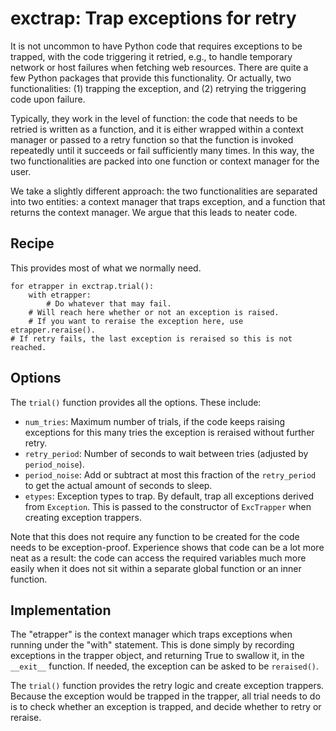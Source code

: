 # exctrap: Trap exceptions for retry

It is not uncommon to have Python code that requires exceptions to be
trapped, with the code triggering it retried, e.g., to handle
temporary network or host failures when fetching web resources.  There
are quite a few Python packages that provide this functionality.  Or
actually, two functionalities: (1) trapping the exception, and (2)
retrying the triggering code upon failure.

Typically, they work in the level of function: the code that needs to
be retried is written as a function, and it is either wrapped within a
context manager or passed to a retry function so that the function is
invoked repeatedly until it succeeds or fail sufficiently many times.
In this way, the two functionalities are packed into one function or
context manager for the user.

We take a slightly different approach: the two functionalities are
separated into two entities: a context manager that traps exception,
and a function that returns the context manager.  We argue that this
leads to neater code.

## Recipe

This provides most of what we normally need.

    for etrapper in exctrap.trial():
        with etrapper:
            # Do whatever that may fail.
        # Will reach here whether or not an exception is raised.
        # If you want to reraise the exception here, use etrapper.reraise().
    # If retry fails, the last exception is reraised so this is not reached.

## Options

The `trial()` function provides all the options.  These include:

  * `num_tries`: Maximum number of trials, if the code keeps raising
    exceptions for this many tries the exception is reraised without
    further retry.
  * `retry_period`: Number of seconds to wait between tries (adjusted
    by `period_noise`).
  * `period_noise`: Add or subtract at most this fraction of the
    `retry_period` to get the actual amount of seconds to sleep.
  * `etypes`: Exception types to trap.  By default, trap all
    exceptions derived from `Exception`.  This is passed to the
    constructor of `ExcTrapper` when creating exception trappers.

Note that this does not require any function to be created for the
code needs to be exception-proof.  Experience shows that code can be a
lot more neat as a result: the code can access the required variables
much more easily when it does not sit within a separate global
function or an inner function.

## Implementation

The "etrapper" is the context manager which traps exceptions when
running under the "with" statement.  This is done simply by recording
exceptions in the trapper object, and returning True to swallow it, in
the `__exit__` function.  If needed, the exception can be asked to be
`reraised()`.

The `trial()` function provides the retry logic and create exception
trappers.  Because the exception would be trapped in the trapper, all
trial needs to do is to check whether an exception is trapped, and
decide whether to retry or reraise.
